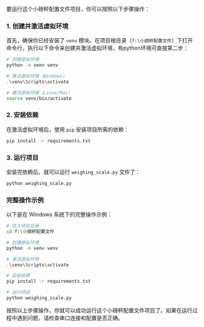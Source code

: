 要运行这个小磅秤配置文件项目，你可以按照以下步骤操作：

### 1. 创建并激活虚拟环境
首先，确保你已经安装了 `venv` 模块。在项目根目录（`f:\小磅秤配置文件`）下打开命令行，执行以下命令来创建并激活虚拟环境，有python环境可直接第二步：

```bash
# 创建虚拟环境
python -m venv venv

# 激活虚拟环境（Windows）
.\venv\Scripts\activate

# 激活虚拟环境（Linux/Mac）
source venv/bin/activate
```

### 2. 安装依赖
在激活虚拟环境后，使用 `pip` 安装项目所需的依赖：

```bash
pip install -r requirements.txt
```

### 3. 运行项目
安装完依赖后，就可以运行 `weighing_scale.py` 文件了：

```bash
python weighing_scale.py
```

### 完整操作示例
以下是在 Windows 系统下的完整操作示例：

```bash
# 进入项目目录
cd f:\小磅秤配置文件

# 创建虚拟环境
python -m venv venv

# 激活虚拟环境
.\venv\Scripts\activate

# 安装依赖
pip install -r requirements.txt

# 运行项目
python weighing_scale.py
```

按照以上步骤操作，你就可以成功运行这个小磅秤配置文件项目了。如果在运行过程中遇到问题，请检查串口连接和配置是否正确。